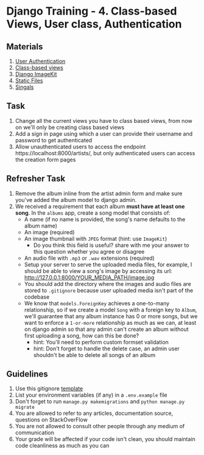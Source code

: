 # Django Training - 4. Class-based Views, User class, Authentication

## Materials
1. [User Authentication](https://docs.djangoproject.com/en/4.0/topics/auth/)
2. [Class-based views](https://docs.djangoproject.com/en/4.0/topics/class-based-views/)
3. [Django ImageKit](https://django-imagekit.readthedocs.io/en/latest/)
4. [Static Files](https://docs.djangoproject.com/en/4.0/howto/static-files/)
5. [Singals](https://docs.djangoproject.com/en/4.0/topics/signals/)



## Task
1. Change all the current views you have to class based views, from now on we'll only be creating class based views
2. Add a sign in page using which a user can provide their username and password to get authenticated
2. Allow unauthenticated users to access the endpoint https://localhost:8000/artists/, but only authenticated users can access the creation form pages

## Refresher Task
1. Remove the album inline from the artist admin form and make sure you've added the album model to django admin.
2. We received a requirement that each album **must have at least one song**. In the `albums` app, create a song model that consists of:
	* A name (if no name is provided, the song's name defaults to the album name)
	* An image (required)
	* An image thumbnail with `JPEG` format (hint: use `ImageKit`)
		* Do you think this field is useful? share with me your answer to this question whether you agree or disagree
	* An audio file with `.mp3` or `.wav` extensions (required)
	* Setup your server to serve the uploaded media files, for example, I should be able to view a song's image by accessing its url: http://127.0.0.1:8000/YOUR_MEDIA_PATH/image.jpg
	* You should add the directory where the images and audio files are stored to `.gitignore` because user uploaded media isn't part of the codebase
	* We know that `models.ForeignKey` achieves a one-to-many relationship, so if we create a model `Song` with a foreign key to `Album`, we'll guarantee that any album instance has 0 or more songs, but we want to enforce a `1-or-more` relationship as much as we can, at least on django admin so that any admin can't create an album without first uploading a song, how can this be done? 
		* hint:  You'll need to perform custom formset validation
		* hint: Don't forget to handle the delete case, an admin user shouldn't be able to delete all songs of an album



## Guidelines
1. Use this gitignore [template](https://raw.githubusercontent.com/github/gitignore/master/Python.gitignore)
2. List your environment variables (if any) in a `.env.example` file
3. Don't forget to run `manage.py makemigrations` and `python manage.py migrate`
4. You are allowed to refer to any articles, documentation source, questions on StackOverFlow
5. You are not allowed to consult other people through any medium of communication
6. Your grade will be affected if your code isn't clean, you should maintain code cleanliness as much as you can